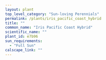 ```yaml
---
layout: plant                                                              
top_level_category: "Sun-loving Perennials"
permalink: /plants/iris_pacific_coast_hybrid
title: ""
common_name: "Iris Pacific Coast Hybrid"
scientific_name: ""
plant_id: e7b96
sun_requirements:
  - "Full Sun"
calscape_link: ""
---
```



